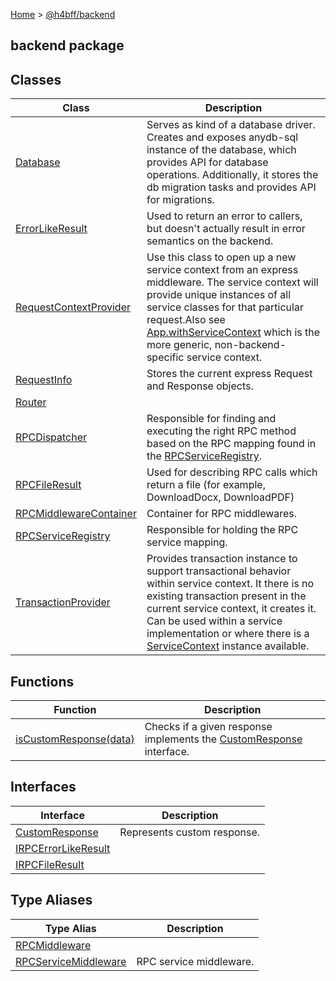[Home](/) &gt; [@h4bff/backend](backend.md)

## backend package

## Classes

|  Class | Description |
|  --- | --- |
|  [Database](backend/Database.md) | Serves as kind of a database driver. Creates and exposes anydb-sql instance of the database, which provides API for database operations. Additionally, it stores the db migration tasks and provides API for migrations. |
|  [ErrorLikeResult](backend/ErrorLikeResult.md) | Used to return an error to callers, but doesn't actually result in error semantics on the backend. |
|  [RequestContextProvider](backend/RequestContextProvider.md) | Use this class to open up a new service context from an express middleware. The service context will provide unique instances of all service classes for that particular request.<!-- -->Also see [App.withServiceContext](core/App.md#withservicecontext) which is the more generic, non-backend-specific service context. |
|  [RequestInfo](backend/RequestInfo.md) | Stores the current express Request and Response objects. |
|  [Router](backend/Router.md) |  |
|  [RPCDispatcher](backend/RPCDispatcher.md) | Responsible for finding and executing the right RPC method based on the RPC mapping found in the [RPCServiceRegistry](backend/RPCServiceRegistry.md)<!-- -->. |
|  [RPCFileResult](backend/RPCFileResult.md) | Used for describing RPC calls which return a file (for example, DownloadDocx, DownloadPDF) |
|  [RPCMiddlewareContainer](backend/RPCMiddlewareContainer.md) | Container for RPC middlewares. |
|  [RPCServiceRegistry](backend/RPCServiceRegistry.md) | Responsible for holding the RPC service mapping. |
|  [TransactionProvider](backend/TransactionProvider.md) | Provides transaction instance to support transactional behavior within service context. It there is no existing transaction present in the current service context, it creates it. Can be used within a service implementation or where there is a [ServiceContext](core/ServiceContext.md) instance available. |

## Functions

|  Function | Description |
|  --- | --- |
|  [isCustomResponse(data)](backend/isCustomResponse.md) | Checks if a given response implements the [CustomResponse](backend/CustomResponse.md) interface. |

## Interfaces

|  Interface | Description |
|  --- | --- |
|  [CustomResponse](backend/CustomResponse.md) | Represents custom response. |
|  [IRPCErrorLikeResult](backend/IRPCErrorLikeResult.md) |  |
|  [IRPCFileResult](backend/IRPCFileResult.md) |  |

## Type Aliases

|  Type Alias | Description |
|  --- | --- |
|  [RPCMiddleware](backend/RPCMiddleware.md) |  |
|  [RPCServiceMiddleware](backend/RPCServiceMiddleware.md) | RPC service middleware. |

